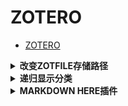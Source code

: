# ZOTERO

- [ZOTERO](#zotero)

<details>
<summary><b>改变ZOTFILE存储路径</b></summary>

如果搬动了papers的存储文件夹，再改ZOTFILE设置的路径，文件仍然找不到。这是因为路径和文件是绑定的，而不随设置改变而改变。

正确姿势：

- 不要删除原papers文件夹，不要删移任何文件。
- 改ZOTFILE设置路径。
- 然后在库中全选entry，用ZOTFILE rename，文件会自动迁移至新指定文件夹。
- 该方法还可以用来清理重名或错误命名的文件。

</details>

<details>
<summary><b>递归显示分类</b></summary>

[[ref]](https://www.douban.com/group/topic/29374494/)

</details>

<details>
<summary><b>MARKDOWN HERE插件</b></summary>

注：非常不好用，经常崩溃，而且无法在MARKDOWN基础上编辑，必须转回文本重新编辑。不推荐。

安装：[[ref]](https://www.cnblogs.com/Jay-CFD/p/10968876.html)

使用：先编辑笔记，然后`ctrl + s`保存笔记，最后`ctrl + alt + m`转换为MARKDOWN。

</details>
